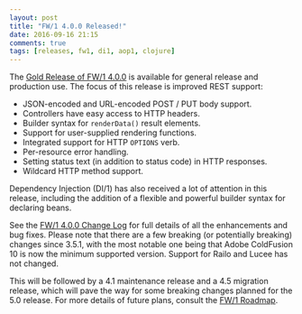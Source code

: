 ```yaml
---
layout: post
title: "FW/1 4.0.0 Released!"
date: 2016-09-16 21:15
comments: true
tags: [releases, fw1, di1, aop1, clojure]
---
```

The [Gold Release of FW/1 4.0.0](https://github.com/framework-one/fw1/releases/tag/v4.0.0) is available for general release and production use. The focus of this release is improved REST support:

* JSON-encoded and URL-encoded POST / PUT body support.
* Controllers have easy access to HTTP headers.
* Builder syntax for `renderData()` result elements.
* Support for user-supplied rendering functions.
* Integrated support for HTTP `OPTIONS` verb.
* Per-resource error handling.
* Setting status text (in addition to status code) in HTTP responses.
* Wildcard HTTP method support.

Dependency Injection (DI/1) has also received a lot of attention in this release, including the addition of a flexible and powerful builder syntax for declaring beans.

See the [FW/1 4.0.0 Change Log](http://framework-one.github.io/documentation/4.0/changes.html) for full details of all the enhancements and bug fixes. Please note that there are a few breaking (or potentially breaking) changes since 3.5.1, with the most notable one being that Adobe ColdFusion 10 is now the minimum supported version. Support for Railo and Lucee has not changed.

This will be followed by a 4.1 maintenance release and a 4.5 migration release, which will pave the way for some breaking changes planned for the 5.0 release. For more details of future plans, consult the [FW/1 Roadmap](http://framework-one.github.io/documentation/roadmap.html).
